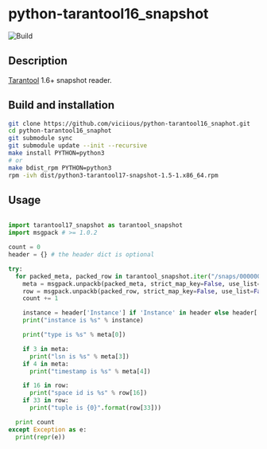 # python-tarantool16_snapshot

![Build](https://github.com/viciious/python-tarantool16_snaphot/workflows/Build/badge.svg)

## Description

[Tarantool](https://github.com/tarantool/tarantool) 1.6+ snapshot reader.

## Build and installation

```sh
git clone https://github.com/viciious/python-tarantool16_snaphot.git
cd python-tarantool16_snaphot
git submodule sync
git submodule update --init --recursive
make install PYTHON=python3
# or
make bdist_rpm PYTHON=python3
rpm -ivh dist/python3-tarantool17-snapshot-1.5-1.x86_64.rpm
```

## Usage

```python

import tarantool17_snapshot as tarantool_snapshot
import msgpack # >= 1.0.2

count = 0
header = {} # the header dict is optional

try:
  for packed_meta, packed_row in tarantool_snapshot.iter("/snaps/00000000010388786179.snap", header = header):
    meta = msgpack.unpackb(packed_meta, strict_map_key=False, use_list=False)
    row = msgpack.unpackb(packed_row, strict_map_key=False, use_list=False)
    count += 1

    instance = header['Instance'] if 'Instance' in header else header['Server']
    print("instance is %s" % instance)

    print("type is %s" % meta[0])

    if 3 in meta:
      print("lsn is %s" % meta[3])
    if 4 in meta:
      print("timestamp is %s" % meta[4])

    if 16 in row:
      print("space id is %s" % row[16])
    if 33 in row:
      print("tuple is {0}".format(row[33]))

  print count
except Exception as e:
  print(repr(e))

```
